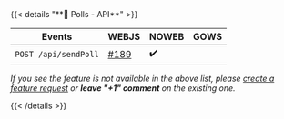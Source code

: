 <div></div>
{{< details "**📶 Polls - API**" >}}

| **Events**            | WEBJS                                                  | NOWEB  | GOWS  |
|-----------------------|--------------------------------------------------------|:-------|:-----:|
|  `POST /api/sendPoll` | [#189](https://github.com/devlikeapro/waha/issues/189) | ✔️     |       |

_If you see the feature is not available in the above list, please [create a feature request](https://github.com/devlikeapro/waha/issues/new/choose) or **leave "+1" comment** on the existing one._

{{< /details >}}
